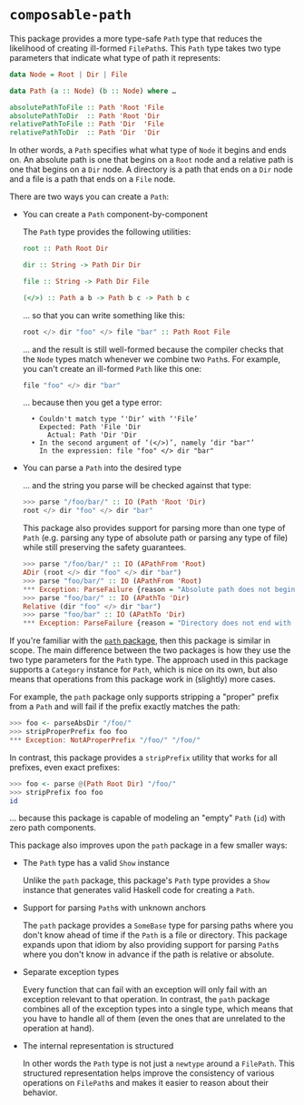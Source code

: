 # `composable-path`

This package provides a more type-safe `Path` type that reduces the likelihood
of creating ill-formed `FilePath`s.  This `Path` type takes two type parameters
that indicate what type of path it represents:

```haskell
data Node = Root | Dir | File

data Path (a :: Node) (b :: Node) where …

absolutePathToFile :: Path 'Root 'File
absolutePathToDir  :: Path 'Root 'Dir
relativePathToFile :: Path 'Dir  'File
relativePathToDir  :: Path 'Dir  'Dir
```

In other words, a `Path` specifies what what type of `Node` it begins and ends
on.  An absolute path is one that begins on a `Root` node and a relative path is
one that begins on a `Dir` node.  A directory is a path that ends on a `Dir`
node and a file is a path that ends on a `File` node.

There are two ways you can create a `Path`:

- You can create a `Path` component-by-component

  The `Path` type provides the following utilities:

  ```haskell
  root :: Path Root Dir

  dir :: String -> Path Dir Dir

  file :: String -> Path Dir File

  (</>) :: Path a b -> Path b c -> Path b c
  ```

  … so that you can write something like this:

  ```haskell
  root </> dir "foo" </> file "bar" :: Path Root File
  ```

  … and the result is still well-formed because the compiler checks that the
  `Node` types match whenever we combine two `Path`s.  For example, you can't
  create an ill-formed `Path` like this one:

  ```haskell
  file "foo" </> dir "bar"
  ```

  … because then you get a type error:

  ```
    • Couldn't match type ‘'Dir’ with ‘'File’
      Expected: Path 'File 'Dir
        Actual: Path 'Dir 'Dir
    • In the second argument of ‘(</>)’, namely ‘dir "bar"’
      In the expression: file "foo" </> dir "bar"
  ```

- You can parse a `Path` into the desired type

  … and the string you parse will be checked against that type:

  ```haskell
  >>> parse "/foo/bar/" :: IO (Path 'Root 'Dir)
  root </> dir "foo" </> dir "bar"
  ```

  This package also provides support for parsing more than one type of `Path`
  (e.g. parsing any type of absolute path or parsing any type of file) while
  still preserving the safety guarantees.

  ```haskell
  >>> parse "/foo/bar/" :: IO (APathFrom 'Root)
  ADir (root </> dir "foo" </> dir "bar")
  >>> parse "foo/bar/" :: IO (APathFrom 'Root)
  *** Exception: ParseFailure {reason = "Absolute path does not begin with a leading /"}
  >>> parse "foo/bar/" :: IO (APathTo 'Dir)
  Relative (dir "foo" </> dir "bar")
  >>> parse "foo/bar" :: IO (APathTo 'Dir)
  *** Exception: ParseFailure {reason = "Directory does not end with trailing /"}
  ```

If you're familiar with the
[`path` package](https://hackage.haskell.org/package/path), then this package
is similar in scope.  The main difference between the two packages is how they
use the two type parameters for the `Path` type.  The approach used in this
package supports a `Category` instance for `Path`, which is nice on its own, but
also means that operations from this package work in (slightly) more cases.

For example, the `path` package only supports stripping a "proper" prefix from a
`Path` and will fail if the prefix exactly matches the path:

```haskell
>>> foo <- parseAbsDir "/foo/"
>>> stripProperPrefix foo foo
*** Exception: NotAProperPrefix "/foo/" "/foo/"
```

In contrast, this package provides a `stripPrefix` utility that works for all
prefixes, even exact prefixes:

```haskell
>>> foo <- parse @(Path Root Dir) "/foo/"
>>> stripPrefix foo foo
id
```

… because this package is capable of modeling an "empty" `Path` (`id`) with
zero path components.

This package also improves upon the `path` package in a few smaller ways:

- The `Path` type has a valid `Show` instance

  Unlike the `path` package, this package's `Path` type provides a `Show`
  instance that generates valid Haskell code for creating a `Path`.

- Support for parsing `Path`s with unknown anchors

  The `path` package provides a `SomeBase` type for parsing paths where you
  don't know ahead of time if the `Path` is a file or directory.  This package
  expands upon that idiom by also providing support for parsing `Path`s where
  you don't know in advance if the path is relative or absolute.

- Separate exception types

  Every function that can fail with an exception will only fail with an
  exception relevant to that operation.  In contrast, the `path` package
  combines all of the exception types into a single type, which means that you
  have to handle all of them (even the ones that are unrelated to the operation
  at hand).

- The internal representation is structured

  In other words the `Path` type is not just a `newtype` around a `FilePath`.
  This structured representation helps improve the consistency of various
  operations on `FilePath`s and makes it easier to reason about their behavior.
